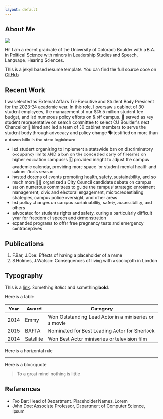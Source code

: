 ```yaml
---
layout: default
---
```


## About Me

<img class="profile-picture" src="sherlock.jpg">

Hi! I am a recent graduate of the University of Colorado Boulder with a B.A. in Political Science with minors in Leadership Studies and Speech, Language, Hearing Sciences.

This is a jekyll based resume template. You can find the full source code on [GitHub](https://github.com/bk2dcradle/researcher)

## Recent Work

I was elected as External Affairs Tri-Executive and Student Body President for the 2023-24 academic year. In this role, I oversaw a cabinet of 30 student employees, the management of our $35.5 million student fee budget, and led numerous policy efforts on & off campus.
:memo: served as key student representative on search committee to select CU Boulder's next Chancellor
:busts_in_silhouette: hired and led a team of 30 cabinet members to serve the student body through advocacy and policy change
:speaking_head: testified on more than a dozen bills in the state legislature
- led student organizing to implement a statewide ban on discriminatory occupancy limits AND a ban on the concealed carry of firearms on higher education campuses
:spiral_calendar: provided insight to adjust the campus academic calendar, providing more space for student mental health and calmer finals season
- hosted dozens of events promoting health, safety, sustainability, and so much more
👩‍⚖️ organized a City Council candidate debate on campus
- sat on numerous committees to guide the campus' strategic enrollment management, civic and electoral engagement, microcredentialing strategies, campus police oversight, and other areas
- led policy changes on campus sustainability, safety, accessibility, and others
- advocated for students rights and safety, during a particularly difficult year for freedom of speech and demonstration
- expanded programs to offer free pregnancy tests and emergency contraceptives

## Publications

1. F.Bar, J.Doe: Effects of having a placeholder of a name
2. S.Holmes, J.Watson: Consequences of living with a sociopath in London

## Typography

This is a [link](http://google.com). Something *italics* and something **bold**.

Here is a table

Year | Award | Category
-----|-------|--------
2014 | Emmy  | Won Outstanding Lead Actor in a miniseries or a movie
2015 | BAFTA | Nominated for Best Leading Actor for Sherlock
2014 | Satellite | Won Best Actor miniseries or television film

Here is a horizontal rule

---

Here is a blockquote

> To a great mind, nothing is little

## References

* Foo Bar: Head of Department, Placeholder Names, Lorem
* John Doe: Associate Professor, Department of Computer Science, Ipsum
